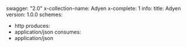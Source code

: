 swagger: "2.0"
x-collection-name: Adyen
x-complete: 1
info:
  title: Adyen
  version: 1.0.0
schemes:
- http
produces:
- application/json
consumes:
- application/json